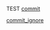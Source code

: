 TEST
[commit](https://github.com/PeterFumelli/gitlab-hw-/commit/61ba4abf11bd2160d63ebb2c584b3b7408516806)

[commit_ignore](https://github.com/PeterFumelli/gitlab-hw-/commit/86e3ee4f2d3e727438151186b12790db9bd65350)

